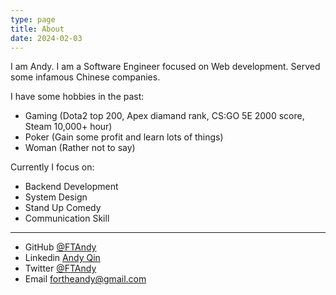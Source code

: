 ```yaml
---
type: page
title: About
date: 2024-02-03
---
```

<style>
  h1 {display: none;}
</style>

# FTAndy

I am Andy. I am a Software Engineer focused on Web development. Served some infamous Chinese companies.

I have some hobbies in the past:
- Gaming (Dota2 top 200, Apex diamand rank, CS:GO 5E 2000 score, Steam 10,000+ hour)
- Poker (Gain some profit and learn lots of things)
- Woman (Rather not to say)

Currently I focus on: 
- Backend Development
- System Design
- Stand Up Comedy
- Communication Skill

---

- GitHub [@FTAndy](https://github.com/ftandy)
- Linkedin [Andy Qin](https://www.linkedin.com/in/ftandycc)
- Twitter [@FTAndy](https://twitter.com/fortheandy)
- Email fortheandy@gmail.com
